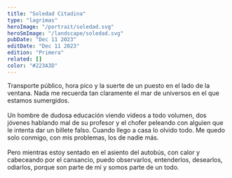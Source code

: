 ```yaml
---
title: "Soledad Citadina"
type: "lagrimas"
heroImage: "/portrait/soledad.svg"
heroSmImage: "/landscape/soledad.svg"
pubDate: "Dec 11 2023"
editDate: "Dec 11 2023"
edition: "Primera"
related: []
color: "#223A3D"
---
```


Transporte público, hora pico y la suerte de un puesto en el lado de la ventana. Nada me recuerda tan claramente el mar de universos en el que estamos sumergidos.
<br><br>
Un hombre de dudosa educación viendo videos a todo volumen, dos jóvenes hablando mal de su profesor y el chofer peleando con alguien que le intenta dar un billete falso. Cuando llego a casa lo olvido todo. Me quedo solo conmigo, con mis problemas, los de nadie más.
<br><br>
Pero mientras estoy sentado en el asiento del autobús, con calor y cabeceando por el cansancio, puedo observarlos, entenderlos, desearlos, odiarlos, porque son parte de mí y somos parte de un todo.
